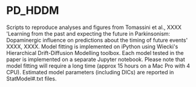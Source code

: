 # PD_HDDM 
Scripts to reproduce analyses and figures from Tomassini et al., XXXX 'Learning from the past and expecting the future in Parkinsonism: Dopaminergic influence on predictions about the timing of future events' XXXX, XXXX.
Model fitting is implemented on iPython using Wiecki's Hierarchical Drift-Diffusion Modelling toolbox. Each model tested in the paper is implemented on a separate Jupyter notebook. Please note that model fitting will require a long time (approx 15 hours on a Mac Pro with 4 CPU). Estimated model parameters (including DICs) are reported in StatModel#.txt files.
